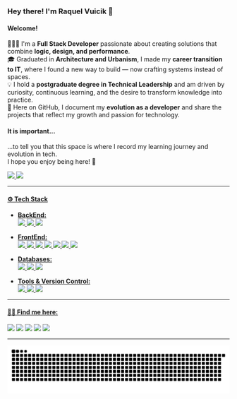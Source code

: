 ### Hey there! I'm Raquel Vuicik 👋  
#### Welcome!

👩🏻‍💻 I'm a **Full Stack Developer** passionate about creating solutions that combine **logic, design, and performance**.  
🎓 Graduated in **Architecture and Urbanism**, I made my **career transition to IT**, where I found a new way to build — now crafting systems instead of spaces.  
💡 I hold a **postgraduate degree in Technical Leadership** and am driven by curiosity, continuous learning, and the desire to transform knowledge into practice.  
🚀 Here on GitHub, I document my **evolution as a developer** and share the projects that reflect my growth and passion for technology.  

#### It is important...
...to tell you that this space is where I record my learning journey and evolution in tech.  
I hope you enjoy being here! 💜  

<div>
  <a href="https://github.com/raquelvuicik">
  <img height="150em" src="https://github-readme-stats.vercel.app/api/top-langs/?username=raquelvuicik&layout=compact&langs_count=7&theme=dracula"/> 
  <img height="150em" src="https://github-readme-stats.vercel.app/api?username=raquelvuicik&show_icons=true&theme=dracula&include_all_commits=true&count_private=true"/>
</div>

---

#### ⚙️ Tech Stack

- **BackEnd:**  
  <img src="https://img.shields.io/badge/PHP-777BB4?style=for-the-badge&logo=php&logoColor=white"/> 
  <img src="https://img.shields.io/badge/Laravel-FF2D20?style=for-the-badge&logo=laravel&logoColor=white"/> 
  <img src="https://img.shields.io/badge/Composer-885630?style=for-the-badge&logo=composer&logoColor=white"/>

- **FrontEnd:**  
  <img src="https://img.shields.io/badge/Vue.js-35495E?style=for-the-badge&logo=vue.js&logoColor=4FC08D"/> 
  <img src="https://img.shields.io/badge/Quasar-1976D2?style=for-the-badge&logo=quasar&logoColor=white"/> 
  <img src="https://img.shields.io/badge/JavaScript-F7DF1E?style=for-the-badge&logo=javascript&logoColor=black"/> 
  <img src="https://img.shields.io/badge/HTML5-E34F26?style=for-the-badge&logo=html5&logoColor=white"/> 
  <img src="https://img.shields.io/badge/CSS3-1572B6?style=for-the-badge&logo=css3&logoColor=white"/> 
  <img src="https://img.shields.io/badge/SASS-CC6699?style=for-the-badge&logo=sass&logoColor=white"/> 
  <img src="https://img.shields.io/badge/Vite-646CFF?style=for-the-badge&logo=vite&logoColor=white"/>

- **Databases:**  
  <img src="https://img.shields.io/badge/MySQL-00000F?style=for-the-badge&logo=mysql&logoColor=white"/> 
  <img src="https://img.shields.io/badge/PostgreSQL-316192?style=for-the-badge&logo=postgresql&logoColor=white"/> 
  <img src="https://img.shields.io/badge/SQL-003B57?style=for-the-badge&logo=databricks&logoColor=white"/>

- **Tools & Version Control:**  
  <img src="https://img.shields.io/badge/GIT-E44C30?style=for-the-badge&logo=git&logoColor=white"/> 
  <img src="https://img.shields.io/badge/GitHub-181717?style=for-the-badge&logo=github&logoColor=white"/> 
  <img src="https://img.shields.io/badge/VS_Code-0078D4?style=for-the-badge&logo=visual-studio-code&logoColor=white"/>

---

#### ✍🏻 Find me here:

<div>
  <a href="https://www.linkedin.com/in/raquelvuicik/" target="_blank"><img src="https://img.shields.io/badge/-LinkedIn-%230077B5?style=for-the-badge&logo=linkedin&logoColor=white"></a>
  <a href="https://instagram.com/raquel.vuicik" target="_blank"><img src="https://img.shields.io/badge/-Instagram-%23E4405F?style=for-the-badge&logo=instagram&logoColor=white"></a>
  <a href="mailto:raquelvuicik1@gmail.com" target="_blank"><img src="https://img.shields.io/badge/-Gmail-%23333?style=for-the-badge&logo=gmail&logoColor=white"></a>
  <a href="https://www.youtube.com/channel/UCdez2yBp2P8W45lY71JerKQ" target="_blank"><img src="https://img.shields.io/badge/YouTube-FF0000?style=for-the-badge&logo=youtube&logoColor=white"></a>  
  <a href="https://www.twitch.tv/raquelvuicik" target="_blank"><img src="https://img.shields.io/badge/Twitch-9146FF?style=for-the-badge&logo=twitch&logoColor=white"></a>
</div>

---

<picture>
  <source media="(prefers-color-scheme: dark)" srcset="https://raw.githubusercontent.com/raquelvuicik/raquelvuicik/output/github-contribution-grid-snake-dark.svg">
  <source media="(prefers-color-scheme: light)" srcset="https://raw.githubusercontent.com/raquelvuicik/raquelvuicik/output/github-contribution-grid-snake.svg">
  <img alt="github contribution grid snake animation" src="https://raw.githubusercontent.com/raquelvuicik/raquelvuicik/output/github-contribution-grid-snake.svg">
</picture>
